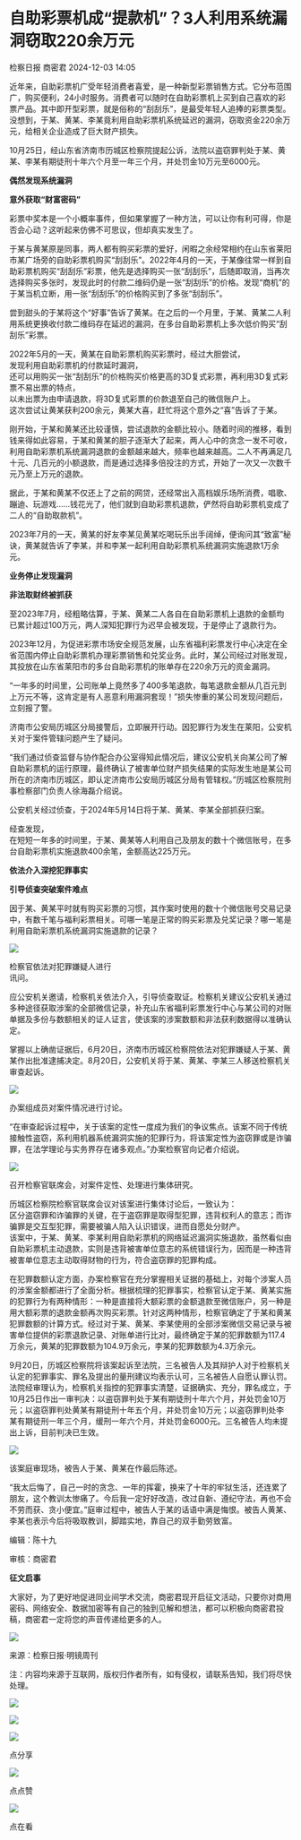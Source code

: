 #  自助彩票机成“提款机”？3人利用系统漏洞窃取220余万元   
检察日报  商密君   2024-12-03 14:05  
  
近年来，自助彩票机广受年轻消费者喜爱，是一种新型彩票销售方式。它分布范围广，购买便利，24小时服务。消费者可以随时在自助彩票机上买到自己喜欢的彩票产品。其中即开型彩票，就是俗称的“刮刮乐”，是最受年轻人追捧的彩票类型。没想到，于某、黄某、李某竟利用自助彩票机系统延迟的漏洞，窃取资金220余万元，给相关企业造成了巨大财产损失。  
  
  
10月25日，经山东省济南市历城区检察院提起公诉，法院以盗窃罪判处于某、黄某、李某有期徒刑十年六个月至一年三个月，并处罚金10万元至6000元。  
  
  
  
**偶然发现系统漏洞**  
  
**意外获取“财富密码”**  
  
  
彩票中奖本是一个小概率事件，但如果掌握了一种方法，可以让你有利可得，你是否会心动？这听起来仿佛不可思议，但却真实发生了。  
  
  
于某与黄某原是同事，两人都有购买彩票的爱好，闲暇之余经常相约在山东省莱阳市某广场旁的自助彩票机购买“刮刮乐”。2022年4月的一天，于某像往常一样到自助彩票机购买“刮刮乐”彩票，他先是选择购买一张“刮刮乐”，后随即取消，当再次选择购买多张时，发现此时的付款二维码仍是一张“刮刮乐”的价格。发现“商机”的于某当机立断，用一张“刮刮乐”的价格购买到了多张“刮刮乐”。  
  
  
尝到甜头的于某将这个“好事”告诉了黄某。在之后的一个月里，于某、黄某二人利用系统更换收付款二维码存在延迟的漏洞，在多台自助彩票机上多次低价购买“刮刮乐”彩票。  
  
  
2022年5月的一天，黄某在自助彩票机购买彩票时，经过大胆尝试，  
发现利用自助彩票机的付款延时漏洞，  
还可以用购买一张“刮刮乐”的价格购买价格更高的3D复式彩票，再利用3D复式彩票不易出票的特点，  
以未出票为由申请退款，将3D复式彩票的价款退至自己的微信账户上。  
这次尝试让黄某获利200余元，黄某大喜，赶忙将这个意外之“喜”告诉了于某。  
  
  
刚开始，于某和黄某还比较谨慎，尝试退款的金额比较小。随着时间的推移，看到钱来得如此容易，于某和黄某的胆子逐渐大了起来，两人心中的贪念一发不可收，利用自助彩票机系统漏洞退款的金额越来越大，频率也越来越高。二人不再满足几十元、几百元的小额退款，而是通过选择多倍投注的方式，开始了一次又一次数千元乃至上万元的退款。  
  
  
据此，于某和黄某不仅还上了之前的网贷，还经常出入高档娱乐场所消费，唱歌、蹦迪、玩游戏……钱花光了，他们就到自助彩票机退款，俨然将自助彩票机变成了二人的“自助取款机”。  
  
  
2023年7月的一天，黄某的好友李某见黄某吃喝玩乐出手阔绰，便询问其“致富”秘诀，黄某就告诉了李某，并和李某一起利用自助彩票机系统漏洞实施退款1万余元。  
  
  
**业务停止发现漏洞**  
  
**非法取财终被抓获**  
  
  
  
至2023年7月，经粗略估算，于某、黄某二人各自在自助彩票机上退款的金额均已累计超过100万元，两人深知犯罪行为迟早会被发现，于是停止了退款行为。  
  
  
2023年12月，为促进彩票市场安全规范发展，山东省福利彩票发行中心决定在全省范围内停止自助彩票机办理彩票销售和兑奖业务。此时，某公司经过对账发现，其投放在山东省莱阳市的多台自助彩票机的账单存在220余万元的资金漏洞。  
  
  
“一年多的时间里，公司账单上竟然多了400多笔退款，每笔退款金额从几百元到上万元不等，这肯定是有人恶意利用漏洞套现！”损失惨重的某公司发现问题后，立刻报了警。  
  
  
济南市公安局历城区分局接警后，立即展开行动。因犯罪行为发生在莱阳，公安机关对于案件管辖问题产生了疑问。  
  
  
“我们通过侦查监督与协作配合办公室得知此情况后，建议公安机关向某公司了解自助彩票机的运行原理，最终确认了被害单位财产损失结果的实际发生地是某公司所在的济南市历城区，即认定济南市公安局历城区分局有管辖权。”历城区检察院刑事检察部门负责人徐海磊介绍说。  
  
  
公安机关经过侦查，于2024年5月14日将于某、黄某、李某全部抓获归案。  
  
  
经查发现，  
在短短一年多的时间里，于某、黄某等人利用自己及朋友的数十个微信账号，在多台自助彩票机实施退款400余笔，金额高达225万元。  
  
  
**依法介入深挖犯罪事实**  
  
**引导侦查突破案件难点**  
  
  
  
因于某、黄某平时就有购买彩票的习惯，其作案时使用的数十个微信账号交易记录中，有数千笔与福利彩票相关。可哪一笔是正常的购买彩票及兑奖记录？哪一笔是利用自助彩票机系统漏洞实施退款的记录？  
  
  
![](https://mmbiz.qpic.cn/mmbiz_jpg/G5oPVGtZ6hw0kRR55H9P6GuaWuwLgFm22AKhibNsnicqLOqU3KZQ3oqrf1ACOKdC4FLQY8SGwTsGytZ1KeTbm1Vg/640?wx_fmt=jpeg&from=appmsg&tp=wxpic&wxfrom=5&wx_lazy=1&wx_co=1 "")  
  
检察官依法对犯罪嫌疑人进行  
讯问。  
  
  
应公安机关邀请，检察机关依法介入，引导侦查取证。检察机关建议公安机关通过多种途径获取涉案的全部微信记录，补充山东省福利彩票发行中心与某公司的对账单据及多份与数额相关的证人证言，使该案的涉案数额和非法获利数据得以准确认定。  
  
  
掌握以上确凿证据后，6月20日，济南市历城区检察院依法对犯罪嫌疑人于某、黄某作出批准逮捕决定。8月20日，公安机关将于某、黄某、李某三人移送检察机关审查起诉。  
  
  
![](https://mmbiz.qpic.cn/mmbiz_jpg/G5oPVGtZ6hw0kRR55H9P6GuaWuwLgFm2fX3bnHXZsQ71BxjHU24TKGJJibMBxHolss8lrYpBhXOp25zpuicOCUnw/640?wx_fmt=jpeg&tp=wxpic&wxfrom=5&wx_lazy=1&wx_co=1 "")  
  
办案组成员对案件情况进行讨论。  
  
  
“在审查起诉过程中，关于该案的定性一度成为我们的争议焦点。该案不同于传统接触性盗窃，系利用机器系统漏洞实施的犯罪行为，将该案定性为盗窃罪或是诈骗罪，在法学理论与实务界存在诸多观点。”办案检察官向记者介绍说。  
  
  
![](https://mmbiz.qpic.cn/mmbiz_jpg/G5oPVGtZ6hw0kRR55H9P6GuaWuwLgFm2zA72ZUQHpmUOWYTS9icIytYca3USeGYwkz037iaXCmNwIMpwvbd0laJw/640?wx_fmt=jpeg&from=appmsg&tp=wxpic&wxfrom=5&wx_lazy=1&wx_co=1 "")  
  
召开检察官联席会，对案件定性、处理进行集体研究。  
  
  
历城区检察院检察官联席会议对该案进行集体讨论后，一致认为：  
区分盗窃罪和诈骗罪的关键，在于盗窃罪是取得型犯罪，违背权利人的意志；而诈骗罪是交互型犯罪，需要被骗人陷入认识错误，进而自愿处分财产。  
该案中，于某、黄某、李某利用自助彩票机的网络延迟漏洞实施退款，虽然看似由自助彩票机主动退款，实则是违背被害单位意志的系统错误行为，因而是一种违背被害单位意志主动取得财物的行为，符合盗窃罪的犯罪构成。  
  
  
在犯罪数额认定方面，办案检察官在充分掌握相关证据的基础上，对每个涉案人员的涉案金额都进行了全面分析。根据梳理的犯罪事实，检察官认定于某、黄某实施的犯罪行为有两种情形：一种是直接将大额彩票的金额退款至微信账户，另一种是用大额彩票的退款金额再次购买彩票。针对这两种情形，检察官确定了于某和黄某犯罪数额的计算方式。经过对于某、黄某、李某使用的全部涉案微信交易记录与被害单位提供的彩票退款记录、对账单进行比对，最终确定于某的犯罪数额为117.4万余元，黄某的犯罪数额为104.9万余元，李某的犯罪数额为4.3万余元。  
  
  
9月20日，历城区检察院将该案起诉至法院，三名被告人及其辩护人对于检察机关认定的犯罪事实、罪名及提出的量刑建议均表示认可，三名被告人自愿认罪认罚。法院经审理认为，检察机关指控的犯罪事实清楚，证据确实、充分，罪名成立，于10月25日作出一审判决：以盗窃罪判处于某有期徒刑十年六个月，并处罚金10万元；以盗窃罪判处黄某有期徒刑十年五个月，并处罚金10万元；以盗窃罪判处李某有期徒刑一年三个月，缓刑一年六个月，并处罚金6000元。三名被告人均未提出上诉，目前判决已生效。  
  
  
![](https://mmbiz.qpic.cn/mmbiz_jpg/G5oPVGtZ6hw0kRR55H9P6GuaWuwLgFm293LrUAuUs0qtJ92VT45iaDRicedDpe4YJYRjiaGygsn8HleOPPVfYxlQg/640?wx_fmt=jpeg&from=appmsg&tp=wxpic&wxfrom=5&wx_lazy=1&wx_co=1 "")  
  
该案庭审现场，被告人于某、黄某在作最后陈述。  
  
  
“我太后悔了，自己一时的贪念、一年的挥霍，换来了十年的牢狱生活，还连累了朋友，这个教训太惨痛了。今后我一定好好改造，改过自新、遵纪守法，再也不会不劳而获、贪小便宜。”庭审过程中，被告人于某的话语中满是悔恨。被告人黄某、李某也表示今后将吸取教训，脚踏实地，靠自己的双手勤劳致富。  
  
  
编辑：陈十九  
  
审核：商密君  
  
**征文启事**  
  
大家好，为了更好地促进同业间学术交流，商密君现开启征文活动，只要你对商用密码、网络安全、数据加密等有自己的独到见解和想法，都可以积极向商密君投稿，商密君一定将您的声音传递给更多的人。  
  
  
![](https://mmbiz.qpic.cn/mmbiz_jpg/1HyKzSU2XXNcXmbiaiaCljdXpwzOEQ9QTBXMibM6rZTOnbTSwTmCXncQLria2vuLGxn8QPtznzBc0as8vBxWIjrWxQ/640?wx_fmt=jpeg "")  
  
来源：检察日报·明镜周刊  
  
注：内容均来源于互联网，版权归作者所有，如有侵权，请联系告知，我们将尽快处理。  
  
![](https://mmbiz.qpic.cn/mmbiz_jpg/1HyKzSU2XXOdeQx0thlyozF2swQTEN9iaaBNDG0jTKfAgqgdesve8x5IEWNvYxjF6sAWjO1TPCZVsWd0oiaDn3uw/640?wx_fmt=jpeg&wxfrom=5&wx_lazy=1&wx_co=1 "")  
  
  
![](https://mmbiz.qpic.cn/mmbiz_png/1HyKzSU2XXMyyClGk1cttkSBbJicAn5drpXEbFIeChG9IkrslYEylRF4Z6KNaxNafDwr5ibcYaZXdnveQCNIr5kw/640?wx_fmt=jpeg&wxfrom=5&wx_lazy=1&wx_co=1 "")  
  
![](https://mmbiz.qpic.cn/mmbiz_png/1HyKzSU2XXMZPiaDBD8yxbIHiciauWK4tuiaMcJkA69QYZ9T4jmc3fdN6EA7Qq9A8E3RWcTKhxVEU1QjqOgrJMu2Qg/640?wx_fmt=png&wxfrom=5&wx_lazy=1&wx_co=1 "")  
  
点分享  
  
![](https://mmbiz.qpic.cn/mmbiz_png/1HyKzSU2XXMZPiaDBD8yxbIHiciauWK4tuiaiaRXdw4BFsc7MxzkVZaKGgtjWA5GKtUfm3hlgzsBtjJ0mnh9QibeFOGQ/640?wx_fmt=png&wxfrom=5&wx_lazy=1&wx_co=1 "")  
  
点点赞  
  
![](https://mmbiz.qpic.cn/mmbiz_png/1HyKzSU2XXMZPiaDBD8yxbIHiciauWK4tuiaeiaNlRO9954g4VS87icD7KQdxzokTGDIjmCJA563IwfStoFzPUaliauXg/640?wx_fmt=png&wxfrom=5&wx_lazy=1&wx_co=1 "")  
  
点在看  
  
